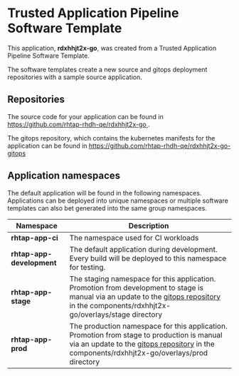# Trusted Application Pipeline Software Template

This application, **rdxhhjt2x-go**, was created from a Trusted Application Pipeline Software Template.

The software templates create a new source and gitops deployment repositories with a sample source application. 

## Repositories

The source code for your application can be found in [https://github.com/rhtap-rhdh-qe/rdxhhjt2x-go ](https://github.com/rhtap-rhdh-qe/rdxhhjt2x-go ).
 
The gitops repository, which contains the kubernetes manifests for the application can be found in 
[https://github.com/rhtap-rhdh-qe/rdxhhjt2x-go-gitops ](https://github.com/rhtap-rhdh-qe/rdxhhjt2x-go-gitops ) 

## Application namespaces 

The default application will be found in the following namespaces. Applications can be deployed into unique namespaces or multiple software templates can also bet generated into the same group namespaces.  

|  Namespace   |  Description   |  
| -------- | -------- |
| **rhtap-app-ci** | The namespace used for CI workloads |
| **rhtap-app-development** | The default application during development. Every build will be deployed to this namespace for testing. |
| **rhtap-app-stage** | The staging namespace for this application. Promotion from development to stage is manual via an update to the [gitops repository](https://github.com/rhtap-rhdh-qe/rdxhhjt2x-go-gitops ) in the components/rdxhhjt2x-go/overlays/stage directory |
| **rhtap-app-prod** | The production namespace for this application. Promotion from stage to production is manual via an update to the [gitops repository](https://github.com/rhtap-rhdh-qe/rdxhhjt2x-go-gitops ) in the components/rdxhhjt2x-go/overlays/prod directory |
